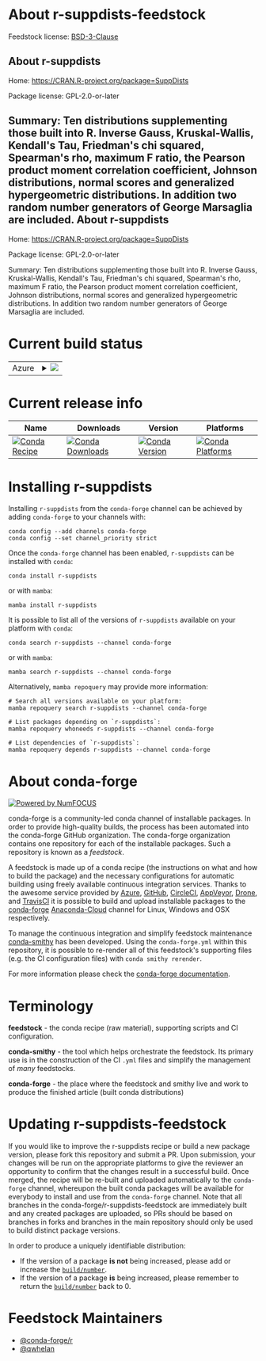 About r-suppdists-feedstock
===========================

Feedstock license: [BSD-3-Clause](https://github.com/conda-forge/r-suppdists-feedstock/blob/main/LICENSE.txt)

About r-suppdists
-----------------

Home: https://CRAN.R-project.org/package=SuppDists

Package license: GPL-2.0-or-later

Summary: Ten distributions supplementing those built into R. Inverse Gauss, Kruskal-Wallis, Kendall's Tau, Friedman's chi squared, Spearman's rho, maximum F ratio, the Pearson product moment correlation coefficient, Johnson distributions, normal scores and generalized hypergeometric distributions. In addition two random number generators of George Marsaglia are included.
About r-suppdists
-----------------

Home: https://CRAN.R-project.org/package=SuppDists

Package license: GPL-2.0-or-later

Summary: Ten distributions supplementing those built into R. Inverse Gauss, Kruskal-Wallis, Kendall's Tau, Friedman's chi squared, Spearman's rho, maximum F ratio, the Pearson product moment correlation coefficient, Johnson distributions, normal scores and generalized hypergeometric distributions. In addition two random number generators of George Marsaglia are included.

Current build status
====================


<table>
    
  <tr>
    <td>Azure</td>
    <td>
      <details>
        <summary>
          <a href="https://dev.azure.com/conda-forge/feedstock-builds/_build/latest?definitionId=1690&branchName=main">
            <img src="https://dev.azure.com/conda-forge/feedstock-builds/_apis/build/status/r-suppdists-feedstock?branchName=main">
          </a>
        </summary>
        <table>
          <thead><tr><th>Variant</th><th>Status</th></tr></thead>
          <tbody><tr>
              <td>linux_64_r_base4.2</td>
              <td>
                <a href="https://dev.azure.com/conda-forge/feedstock-builds/_build/latest?definitionId=1690&branchName=main">
                  <img src="https://dev.azure.com/conda-forge/feedstock-builds/_apis/build/status/r-suppdists-feedstock?branchName=main&jobName=linux&configuration=linux%20linux_64_r_base4.2" alt="variant">
                </a>
              </td>
            </tr><tr>
              <td>linux_64_r_base4.3</td>
              <td>
                <a href="https://dev.azure.com/conda-forge/feedstock-builds/_build/latest?definitionId=1690&branchName=main">
                  <img src="https://dev.azure.com/conda-forge/feedstock-builds/_apis/build/status/r-suppdists-feedstock?branchName=main&jobName=linux&configuration=linux%20linux_64_r_base4.3" alt="variant">
                </a>
              </td>
            </tr><tr>
              <td>osx_64_r_base4.2</td>
              <td>
                <a href="https://dev.azure.com/conda-forge/feedstock-builds/_build/latest?definitionId=1690&branchName=main">
                  <img src="https://dev.azure.com/conda-forge/feedstock-builds/_apis/build/status/r-suppdists-feedstock?branchName=main&jobName=osx&configuration=osx%20osx_64_r_base4.2" alt="variant">
                </a>
              </td>
            </tr><tr>
              <td>osx_64_r_base4.3</td>
              <td>
                <a href="https://dev.azure.com/conda-forge/feedstock-builds/_build/latest?definitionId=1690&branchName=main">
                  <img src="https://dev.azure.com/conda-forge/feedstock-builds/_apis/build/status/r-suppdists-feedstock?branchName=main&jobName=osx&configuration=osx%20osx_64_r_base4.3" alt="variant">
                </a>
              </td>
            </tr><tr>
              <td>osx_arm64_r_base4.2</td>
              <td>
                <a href="https://dev.azure.com/conda-forge/feedstock-builds/_build/latest?definitionId=1690&branchName=main">
                  <img src="https://dev.azure.com/conda-forge/feedstock-builds/_apis/build/status/r-suppdists-feedstock?branchName=main&jobName=osx&configuration=osx%20osx_arm64_r_base4.2" alt="variant">
                </a>
              </td>
            </tr><tr>
              <td>osx_arm64_r_base4.3</td>
              <td>
                <a href="https://dev.azure.com/conda-forge/feedstock-builds/_build/latest?definitionId=1690&branchName=main">
                  <img src="https://dev.azure.com/conda-forge/feedstock-builds/_apis/build/status/r-suppdists-feedstock?branchName=main&jobName=osx&configuration=osx%20osx_arm64_r_base4.3" alt="variant">
                </a>
              </td>
            </tr><tr>
              <td>win_64</td>
              <td>
                <a href="https://dev.azure.com/conda-forge/feedstock-builds/_build/latest?definitionId=1690&branchName=main">
                  <img src="https://dev.azure.com/conda-forge/feedstock-builds/_apis/build/status/r-suppdists-feedstock?branchName=main&jobName=win&configuration=win%20win_64_" alt="variant">
                </a>
              </td>
            </tr>
          </tbody>
        </table>
      </details>
    </td>
  </tr>
</table>

Current release info
====================

| Name | Downloads | Version | Platforms |
| --- | --- | --- | --- |
| [![Conda Recipe](https://img.shields.io/badge/recipe-r--suppdists-green.svg)](https://anaconda.org/conda-forge/r-suppdists) | [![Conda Downloads](https://img.shields.io/conda/dn/conda-forge/r-suppdists.svg)](https://anaconda.org/conda-forge/r-suppdists) | [![Conda Version](https://img.shields.io/conda/vn/conda-forge/r-suppdists.svg)](https://anaconda.org/conda-forge/r-suppdists) | [![Conda Platforms](https://img.shields.io/conda/pn/conda-forge/r-suppdists.svg)](https://anaconda.org/conda-forge/r-suppdists) |

Installing r-suppdists
======================

Installing `r-suppdists` from the `conda-forge` channel can be achieved by adding `conda-forge` to your channels with:

```
conda config --add channels conda-forge
conda config --set channel_priority strict
```

Once the `conda-forge` channel has been enabled, `r-suppdists` can be installed with `conda`:

```
conda install r-suppdists
```

or with `mamba`:

```
mamba install r-suppdists
```

It is possible to list all of the versions of `r-suppdists` available on your platform with `conda`:

```
conda search r-suppdists --channel conda-forge
```

or with `mamba`:

```
mamba search r-suppdists --channel conda-forge
```

Alternatively, `mamba repoquery` may provide more information:

```
# Search all versions available on your platform:
mamba repoquery search r-suppdists --channel conda-forge

# List packages depending on `r-suppdists`:
mamba repoquery whoneeds r-suppdists --channel conda-forge

# List dependencies of `r-suppdists`:
mamba repoquery depends r-suppdists --channel conda-forge
```


About conda-forge
=================

[![Powered by
NumFOCUS](https://img.shields.io/badge/powered%20by-NumFOCUS-orange.svg?style=flat&colorA=E1523D&colorB=007D8A)](https://numfocus.org)

conda-forge is a community-led conda channel of installable packages.
In order to provide high-quality builds, the process has been automated into the
conda-forge GitHub organization. The conda-forge organization contains one repository
for each of the installable packages. Such a repository is known as a *feedstock*.

A feedstock is made up of a conda recipe (the instructions on what and how to build
the package) and the necessary configurations for automatic building using freely
available continuous integration services. Thanks to the awesome service provided by
[Azure](https://azure.microsoft.com/en-us/services/devops/), [GitHub](https://github.com/),
[CircleCI](https://circleci.com/), [AppVeyor](https://www.appveyor.com/),
[Drone](https://cloud.drone.io/welcome), and [TravisCI](https://travis-ci.com/)
it is possible to build and upload installable packages to the
[conda-forge](https://anaconda.org/conda-forge) [Anaconda-Cloud](https://anaconda.org/)
channel for Linux, Windows and OSX respectively.

To manage the continuous integration and simplify feedstock maintenance
[conda-smithy](https://github.com/conda-forge/conda-smithy) has been developed.
Using the ``conda-forge.yml`` within this repository, it is possible to re-render all of
this feedstock's supporting files (e.g. the CI configuration files) with ``conda smithy rerender``.

For more information please check the [conda-forge documentation](https://conda-forge.org/docs/).

Terminology
===========

**feedstock** - the conda recipe (raw material), supporting scripts and CI configuration.

**conda-smithy** - the tool which helps orchestrate the feedstock.
                   Its primary use is in the construction of the CI ``.yml`` files
                   and simplify the management of *many* feedstocks.

**conda-forge** - the place where the feedstock and smithy live and work to
                  produce the finished article (built conda distributions)


Updating r-suppdists-feedstock
==============================

If you would like to improve the r-suppdists recipe or build a new
package version, please fork this repository and submit a PR. Upon submission,
your changes will be run on the appropriate platforms to give the reviewer an
opportunity to confirm that the changes result in a successful build. Once
merged, the recipe will be re-built and uploaded automatically to the
`conda-forge` channel, whereupon the built conda packages will be available for
everybody to install and use from the `conda-forge` channel.
Note that all branches in the conda-forge/r-suppdists-feedstock are
immediately built and any created packages are uploaded, so PRs should be based
on branches in forks and branches in the main repository should only be used to
build distinct package versions.

In order to produce a uniquely identifiable distribution:
 * If the version of a package **is not** being increased, please add or increase
   the [``build/number``](https://docs.conda.io/projects/conda-build/en/latest/resources/define-metadata.html#build-number-and-string).
 * If the version of a package **is** being increased, please remember to return
   the [``build/number``](https://docs.conda.io/projects/conda-build/en/latest/resources/define-metadata.html#build-number-and-string)
   back to 0.

Feedstock Maintainers
=====================

* [@conda-forge/r](https://github.com/conda-forge/r/)
* [@qwhelan](https://github.com/qwhelan/)

